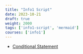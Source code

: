 ```yaml
---
title: "Info1 Script"
date: 2023-10-21
draft: true
weight: 2000
tags: ['info1-script', 'mermaid']
courses: ['info1']
---
```


- [Conditional Statement](01_basics/conditional)